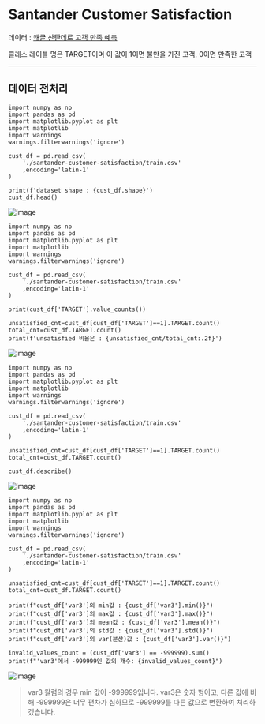 # Santander Customer Satisfaction

데이터 : [캐글 산탄데로 고객 만족 예측](https://www.kaggle.com/competitions/santander-customer-satisfaction/overview)

클래스 레이블 명은 TARGET이며 이 값이 1이면 불만을 가진 고객, 0이면 만족한 고객

---
## 데이터 전처리

```
import numpy as np
import pandas as pd
import matplotlib.pyplot as plt
import matplotlib
import warnings
warnings.filterwarnings('ignore')

cust_df = pd.read_csv(
    './santander-customer-satisfaction/train.csv'
    ,encoding='latin-1'
)

print(f'dataset shape : {cust_df.shape}')
cust_df.head()
```
![image](https://github.com/user-attachments/assets/2eb0b5c0-1549-4903-998f-d527ea13a187)

```
import numpy as np
import pandas as pd
import matplotlib.pyplot as plt
import matplotlib
import warnings
warnings.filterwarnings('ignore')

cust_df = pd.read_csv(
    './santander-customer-satisfaction/train.csv'
    ,encoding='latin-1'
)

print(cust_df['TARGET'].value_counts())

unsatisfied_cnt=cust_df[cust_df['TARGET']==1].TARGET.count()
total_cnt=cust_df.TARGET.count()
print(f'unsatisfied 비율은 : {unsatisfied_cnt/total_cnt:.2f}')
```
![image](https://github.com/user-attachments/assets/b755a97d-90a9-4284-8597-01eca6e296c5)

```
import numpy as np
import pandas as pd
import matplotlib.pyplot as plt
import matplotlib
import warnings
warnings.filterwarnings('ignore')

cust_df = pd.read_csv(
    './santander-customer-satisfaction/train.csv'
    ,encoding='latin-1'
)

unsatisfied_cnt=cust_df[cust_df['TARGET']==1].TARGET.count()
total_cnt=cust_df.TARGET.count()

cust_df.describe()
```
![image](https://github.com/user-attachments/assets/9571e95f-a091-4aa8-9dfe-82a2aa6f8a95)

```
import numpy as np
import pandas as pd
import matplotlib.pyplot as plt
import matplotlib
import warnings
warnings.filterwarnings('ignore')

cust_df = pd.read_csv(
    './santander-customer-satisfaction/train.csv'
    ,encoding='latin-1'
)

unsatisfied_cnt=cust_df[cust_df['TARGET']==1].TARGET.count()
total_cnt=cust_df.TARGET.count()

print(f"cust_df['var3']의 min값 : {cust_df['var3'].min()}")
print(f"cust_df['var3']의 max값 : {cust_df['var3'].max()}")
print(f"cust_df['var3']의 mean값 : {cust_df['var3'].mean()}")
print(f"cust_df['var3']의 std값 : {cust_df['var3'].std()}")
print(f"cust_df['var3']의 var(분산)값 : {cust_df['var3'].var()}")

invalid_values_count = (cust_df['var3'] == -999999).sum()
print(f"'var3'에서 -999999인 값의 개수: {invalid_values_count}")
```
![image](https://github.com/user-attachments/assets/f22a77f2-4da6-43a2-a3c9-8f9c6665cf67)

> var3 칼럼의 경우 min 값이 -999999입니다.
> var3은 숫자 형이고, 다른 값에 비해 -999999은 너무 편차가 심하므로 -999999를 다른 값으로 변환하여 처리하겠습니다.
